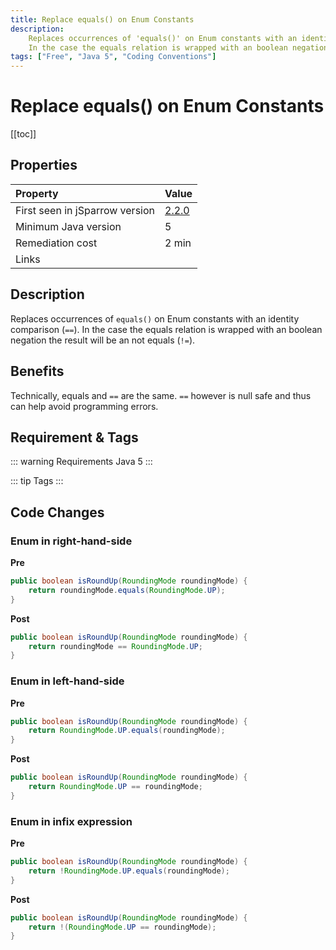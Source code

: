 ```yaml
---
title: Replace equals() on Enum Constants
description:
    Replaces occurrences of 'equals()' on Enum constants with an identity comparison (==).
    In the case the equals relation is wrapped with an boolean negation the result will be an not equals (!=).
tags: ["Free", "Java 5", "Coding Conventions"]
---
```


# Replace equals() on Enum Constants

[[toc]]

## Properties

| Property                        | Value |
|:------------------------------- |:----- |
| First seen in jSparrow version  | [2.2.0](/eclipse/release-notes.html#_2-2-0) |
| Minimum Java version            | 5     |
| Remediation cost                | 2 min |
| Links                           |  |

## Description

Replaces occurrences of `equals()` on Enum constants with an identity comparison (`==`).
In the case the equals relation is wrapped with an boolean negation the result will be an not equals (`!=`).

## Benefits

Technically, equals and `==` are the same. `==` however is null safe and thus can help avoid programming errors.

## Requirement & Tags

::: warning Requirements
Java 5
:::

::: tip Tags
<TagLinks />
:::

## Code Changes

### Enum in right-hand-side
__Pre__
```java
public boolean isRoundUp(RoundingMode roundingMode) {
    return roundingMode.equals(RoundingMode.UP);
}
```

__Post__
```java
public boolean isRoundUp(RoundingMode roundingMode) {
    return roundingMode == RoundingMode.UP;
}
```

### Enum in left-hand-side
__Pre__
```java
public boolean isRoundUp(RoundingMode roundingMode) {
    return RoundingMode.UP.equals(roundingMode);
}
```

__Post__
```java
public boolean isRoundUp(RoundingMode roundingMode) {
    return RoundingMode.UP == roundingMode;
}
```

### Enum in infix expression
__Pre__
```java
public boolean isRoundUp(RoundingMode roundingMode) {
    return !RoundingMode.UP.equals(roundingMode);
}
```

__Post__
```java
public boolean isRoundUp(RoundingMode roundingMode) {
    return !(RoundingMode.UP == roundingMode);
}
```
